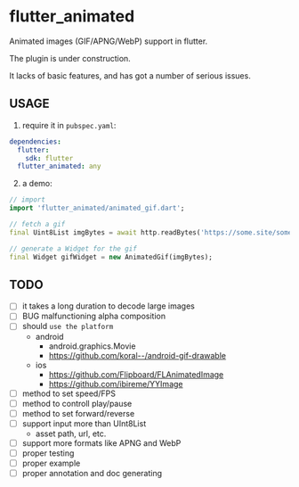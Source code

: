 # flutter_animated

Animated images (GIF/APNG/WebP) support in flutter.

The plugin is under construction.

It lacks of basic features, and has got a number of serious issues.

## USAGE

1. require it in `pubspec.yaml`:

```yaml
dependencies:
  flutter:
    sdk: flutter
  flutter_animated: any
```

2. a demo:

```dart
// import
import 'flutter_animated/animated_gif.dart';

// fetch a gif
final Uint8List imgBytes = await http.readBytes('https://some.site/some.gif');

// generate a Widget for the gif
final Widget gifWidget = new AnimatedGif(imgBytes);
```

## TODO

- [ ] it takes a long duration to decode large images
- [ ] BUG malfunctioning alpha composition
- [ ] should `use the platform`
  - android
    - android.graphics.Movie
    - https://github.com/koral--/android-gif-drawable
  - ios
    - https://github.com/Flipboard/FLAnimatedImage
    - https://github.com/ibireme/YYImage
- [ ] method to set speed/FPS
- [ ] method to controll play/pause
- [ ] method to set forward/reverse
- [ ] support input more than UInt8List
  - asset path, url, etc.
- [ ] support more formats like APNG and WebP
- [ ] proper testing
- [ ] proper example
- [ ] proper annotation and doc generating
